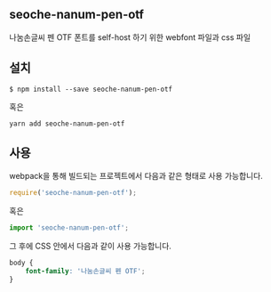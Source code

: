 
seoche-nanum-pen-otf
---------------------

나눔손글씨 펜 OTF 폰트를 self-host 하기 위한 webfont 파일과 css 파일

설치
----

```
$ npm install --save seoche-nanum-pen-otf
```

혹은

```
yarn add seoche-nanum-pen-otf
```

사용
----

webpack을 통해 빌드되는 프로젝트에서 다음과 같은 형태로 사용 가능합니다.

```js
require('seoche-nanum-pen-otf');
```

혹은

```js
import 'seoche-nanum-pen-otf';
```

그 후에 CSS 안에서 다음과 같이 사용 가능합니다.

```css
body {
    font-family: '나눔손글씨 펜 OTF';
}
```
